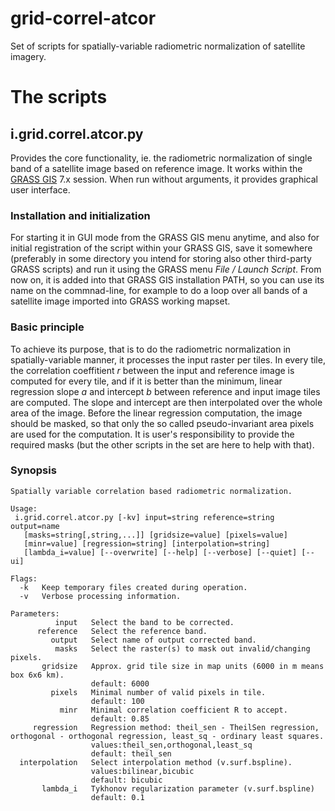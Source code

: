 # grid-correl-atcor
Set of scripts for spatially-variable radiometric normalization of satellite imagery.
# The scripts
## i.grid.correl.atcor.py
Provides the core functionality, ie. the radiometric normalization of single band of a satellite image based on reference image. It works within the [GRASS GIS](https:/grass.osgeo.org) 7.x session. When run without arguments, it provides graphical user interface. 
### Installation and initialization
For starting it in GUI mode from the GRASS GIS menu anytime, and also for initial registration of the script within your GRASS GIS, save it somewhere (preferably in some directory you intend for storing also other third-party GRASS scripts) and run it using the GRASS menu *File / Launch Script*. From now on, it is added into that GRASS GIS installation PATH, so you can use its name on the commnad-line, for example to do a loop over all bands of a satellite image imported into GRASS working mapset.
### Basic principle ###
To achieve its purpose, that is to do the radiometric normalization in spatially-variable manner, it processes the input raster per tiles. In every tile, the correlation coeffitient *r* between the input and reference image is computed for every tile, and if it is better than the minimum, linear regression slope *a* and intercept *b* between reference and input image tiles are computed. The slope and intercept are then interpolated over the whole area of the image. Before the linear regression computation, the image should be masked, so that only the so called pseudo-invariant area pixels are used for the computation. It is user's responsibility to provide the required masks (but the other scripts in the set are here to help with that).
### Synopsis ###
```
Spatially variable correlation based radiometric normalization.

Usage:
 i.grid.correl.atcor.py [-kv] input=string reference=string output=name
   [masks=string[,string,...]] [gridsize=value] [pixels=value]
   [minr=value] [regression=string] [interpolation=string]
   [lambda_i=value] [--overwrite] [--help] [--verbose] [--quiet] [--ui]

Flags:
  -k   Keep temporary files created during operation.
  -v   Verbose processing information.

Parameters:
          input   Select the band to be corrected.
      reference   Select the reference band.
         output   Select name of output corrected band.
          masks   Select the raster(s) to mask out invalid/changing pixels.
       gridsize   Approx. grid tile size in map units (6000 in m means box 6x6 km).
                  default: 6000
         pixels   Minimal number of valid pixels in tile.
                  default: 100
           minr   Minimal correlation coefficient R to accept.
                  default: 0.85
     regression   Regression method: theil_sen - TheilSen regression, orthogonal - orthogonal regression, least_sq - ordinary least squares.
                  values:theil_sen,orthogonal,least_sq
                  default: theil_sen
  interpolation   Select interpolation method (v.surf.bspline).
                  values:bilinear,bicubic
                  default: bicubic
       lambda_i   Tykhonov regularization parameter (v.surf.bspline)
                  default: 0.1
```
